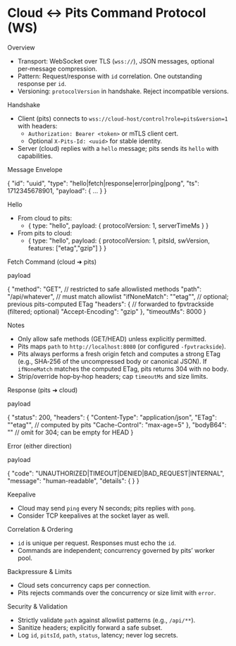 # Cloud ↔ Pits Command Protocol (WS)

Overview

- Transport: WebSocket over TLS (`wss://`), JSON messages, optional per‑message compression.
- Pattern: Request/response with `id` correlation. One outstanding response per `id`.
- Versioning: `protocolVersion` in handshake. Reject incompatible versions.

Handshake

- Client (pits) connects to `wss://cloud-host/control?role=pits&version=1` with headers:
  - `Authorization: Bearer <token>` or mTLS client cert.
  - Optional `X-Pits-Id: <uuid>` for stable identity.
- Server (cloud) replies with a `hello` message; pits sends its `hello` with capabilities.

Message Envelope

{
  "id": "uuid",
  "type": "hello|fetch|response|error|ping|pong",
  "ts": 1712345678901,
  "payload": { ... }
}

Hello

- From cloud to pits:
  - { type: "hello", payload: { protocolVersion: 1, serverTimeMs } }
- From pits to cloud:
  - { type: "hello", payload: { protocolVersion: 1, pitsId, swVersion, features: ["etag","gzip"] } }

Fetch Command (cloud ➜ pits)

payload

{
  "method": "GET",                 // restricted to safe allowlisted methods
  "path": "/api/whatever",         // must match allowlist
  "ifNoneMatch": "\"etag\"",      // optional; previous pits-computed ETag
  "headers": {                       // forwarded to fpvtrackside (filtered; optional)
    "Accept-Encoding": "gzip"
  },
  "timeoutMs": 8000
}

Notes

- Only allow safe methods (GET/HEAD) unless explicitly permitted.
- Pits maps `path` to `http://localhost:8080` (or configured `-fpvtrackside`).
- Pits always performs a fresh origin fetch and computes a strong ETag (e.g., SHA‑256 of the uncompressed body or canonical JSON). If `ifNoneMatch` matches the computed ETag, pits returns 304 with no body.
- Strip/override hop‑by‑hop headers; cap `timeoutMs` and size limits.

Response (pits ➜ cloud)

payload

{
  "status": 200,
  "headers": {
    "Content-Type": "application/json",
    "ETag": "\"etag\"",          // computed by pits
    "Cache-Control": "max-age=5"
  },
  "bodyB64": "<base64>"           // omit for 304; can be empty for HEAD
}

Error (either direction)

payload

{
  "code": "UNAUTHORIZED|TIMEOUT|DENIED|BAD_REQUEST|INTERNAL",
  "message": "human-readable",
  "details": { }
}

Keepalive

- Cloud may send `ping` every N seconds; pits replies with `pong`.
- Consider TCP keepalives at the socket layer as well.

Correlation & Ordering

- `id` is unique per request. Responses must echo the `id`.
- Commands are independent; concurrency governed by pits’ worker pool.

Backpressure & Limits

- Cloud sets concurrency caps per connection.
- Pits rejects commands over the concurrency or size limit with `error`.

Security & Validation

- Strictly validate `path` against allowlist patterns (e.g., `/api/**`).
- Sanitize headers; explicitly forward a safe subset.
- Log `id`, `pitsId`, `path`, `status`, latency; never log secrets.
